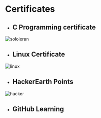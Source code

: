 # Certificates

- ## C Programming certificate
 ![sololeran](https://user-images.githubusercontent.com/98951784/156405515-845d9015-3a5c-4efa-ba4e-b4a8d96d8c52.png)
 
 
 - ## Linux Certificate
![linux](https://user-images.githubusercontent.com/98951784/156406001-120698b8-4169-48a8-97cf-11b969d68b1c.png)


- ## HackerEarth Points

![hacker](https://user-images.githubusercontent.com/98951784/156422039-b6a2210e-d271-4720-b85a-921ca5403355.png)

- ## GitHub Learning



